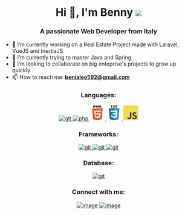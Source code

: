 <h1 align="center">Hi 👋, I'm Benny <img height="40" src="https://emoji.gg/assets/emoji/7333-parrotdance.gif"></h1>
<h3 align="center">A passionate Web Developer from Italy</h3>


- 🔭 I’m currently working on a Real Estate Project made with Laravel, VueJS and InertiaJS
- 🌱 I’m currently trying to master Java and Spring
- 👯 I’m looking to collaborate on big enteprise's projects to grow up quickly
- 📫 How to reach me: **benialeo592@gmail.com**

<h3 align="center">Languages:</h3>

<p align="center"> 
  <a href="https://www.java.com/" target="_blank"> 
    <img src="https://raw.githubusercontent.com/jmnote/z-icons/master/svg/java.svg" alt="git" width="40" height="40"/> 
  </a>
   <a href="https://www.php.net/" target="_blank"> 
    <img src="https://raw.githubusercontent.com/jmnote/z-icons/master/svg/php.svg" alt="php" width="40" height="40"/> 
  </a>  
  <a href="https://www.w3.org/html/" target="_blank"> 
    <img src="https://raw.githubusercontent.com/devicons/devicon/master/icons/html5/html5-original-wordmark.svg" alt="html5" width="40" height="40"/> 
  </a>
  <a href="https://www.w3schools.com/css/" target="_blank"> 
    <img src="https://raw.githubusercontent.com/devicons/devicon/master/icons/css3/css3-original-wordmark.svg" alt="css3" width="40" height="40"/> 
  </a> 
  <a href="https://developer.mozilla.org/en-US/docs/Web/JavaScript" target="_blank"> 
    <img src="https://raw.githubusercontent.com/devicons/devicon/master/icons/javascript/javascript-original.svg" alt="javascript" width="40" height="40"/> 
  </a> 
</p>

<h3 align="center">Frameworks:</h3>

<p align="center"> 
  <a href="https://vuejs.org/" target="_blank"> 
    <img src="https://static-00.iconduck.com/assets.00/vue-js-icon-2048x1766-btrgkrhi.png" alt="git" width="40" height="40"/> 
  </a>
    <a href="https://spring.io/" target="_blank"> 
    <img src="https://www.clipartmax.com/png/middle/354-3543373_spring-framework-logo-svg-png-download-java-spring.png" alt="git" width="40" height="40"/> 
  </a>
    <a href="https://laravel.com/" target="_blank"> 
    <img src="https://static-00.iconduck.com/assets.00/laravel-icon-497x512-uwybstke.png" alt="git" width="40" height="40"/> 
  </a>
</p>

<h3 align="center">Database:</h3>
<p align="center"> 
  <a href="https://www.mysql.com/" target="_blank"> 
    <img src="https://cdn-icons-png.flaticon.com/512/5968/5968313.png" alt="git" width="40" height="40"/> 
  </a>
</p>

<h3 align="center">Connect with me:</h3>
<div align="center">

[![image](https://img.shields.io/badge/LinkedIn-0077B5?style=for-the-badge&logo=linkedin&logoColor=white)](https://www.linkedin.com/in/beniamino-leone-36550714a/)
[![image](https://img.shields.io/badge/Instagram-E4405F?style=for-the-badge&logo=instagram&logoColor=white)](https://www.instagram.com/benialeo592/)
  
</div>

